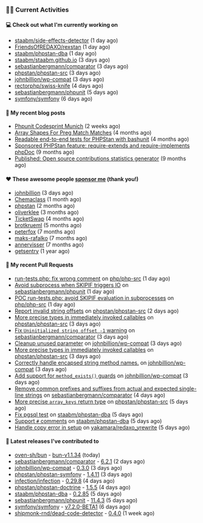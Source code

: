 ### 👨‍💻 Current Activities


#### 💻 Check out what I'm currently working on

- [staabm/side-effects-detector](https://github.com/staabm/side-effects-detector) (1 day ago)
- [FriendsOfREDAXO/rexstan](https://github.com/FriendsOfREDAXO/rexstan) (1 day ago)
- [staabm/phpstan-dba](https://github.com/staabm/phpstan-dba) (1 day ago)
- [staabm/staabm.github.io](https://github.com/staabm/staabm.github.io) (3 days ago)
- [sebastianbergmann/comparator](https://github.com/sebastianbergmann/comparator) (3 days ago)
- [phpstan/phpstan-src](https://github.com/phpstan/phpstan-src) (3 days ago)
- [johnbillion/wp-compat](https://github.com/johnbillion/wp-compat) (3 days ago)
- [rectorphp/swiss-knife](https://github.com/rectorphp/swiss-knife) (4 days ago)
- [sebastianbergmann/phpunit](https://github.com/sebastianbergmann/phpunit) (5 days ago)
- [symfony/symfony](https://github.com/symfony/symfony) (6 days ago)


#### 📜 My recent blog posts

- [Phpunit Codesprint Munich](https://staabm.github.io/2024/10/19/phpunit-codesprint-munich.html) (2 weeks ago)
- [Array Shapes For Preg Match Matches](https://staabm.github.io/2024/07/05/array-shapes-for-preg-match-matches.html) (4 months ago)
- [Readable end-to-end tests for PHPStan with bashunit](https://staabm.github.io/2024/06/28/readable-phpstan-end-to-end-tests-with-bashunit.html) (4 months ago)
- [Sponsored PHPStan feature: require-extends and require-implements phpDoc](https://staabm.github.io/2024/01/15/phpstan-require-extends-implements.html) (9 months ago)
- [Published: Open source contributions statistics generator](https://staabm.github.io/2024/01/10/oss-contribs-published.html) (9 months ago)


#### ❤️ These awesome people [sponsor me](https://github.com/sponsors/staabm) (thank you!)

- [johnbillion](https://github.com/johnbillion) (3 days ago)
- [Chemaclass](https://github.com/Chemaclass) (1 month ago)
- [phpstan](https://github.com/phpstan) (2 months ago)
- [oliverklee](https://github.com/oliverklee) (3 months ago)
- [TicketSwap](https://github.com/TicketSwap) (4 months ago)
- [brotkrueml](https://github.com/brotkrueml) (5 months ago)
- [peterfox](https://github.com/peterfox) (7 months ago)
- [maks-rafalko](https://github.com/maks-rafalko) (7 months ago)
- [annervisser](https://github.com/annervisser) (7 months ago)
- [getsentry](https://github.com/getsentry) (1 year ago)


#### 🔨 My recent Pull Requests

- [run-tests.php: fix wrong comment](https://github.com/php/php-src/pull/16666) on [php/php-src](https://github.com/php/php-src) (1 day ago)
- [Avoid subprocess when SKIPIF triggers IO](https://github.com/sebastianbergmann/phpunit/pull/6022) on [sebastianbergmann/phpunit](https://github.com/sebastianbergmann/phpunit) (1 day ago)
- [POC run-tests.php: avoid SKIPIF evaluation in subprocesses](https://github.com/php/php-src/pull/16664) on [php/php-src](https://github.com/php/php-src) (1 day ago)
- [Report invalid string offsets](https://github.com/phpstan/phpstan-src/pull/3594) on [phpstan/phpstan-src](https://github.com/phpstan/phpstan-src) (2 days ago)
- [More precise types in immediately invoked callables](https://github.com/phpstan/phpstan-src/pull/3593) on [phpstan/phpstan-src](https://github.com/phpstan/phpstan-src) (3 days ago)
- [Fix `Uninitialized string offset -1` warning](https://github.com/sebastianbergmann/comparator/pull/119) on [sebastianbergmann/comparator](https://github.com/sebastianbergmann/comparator) (3 days ago)
- [Cleanup unused parameter](https://github.com/johnbillion/wp-compat/pull/14) on [johnbillion/wp-compat](https://github.com/johnbillion/wp-compat) (3 days ago)
- [More precise types in immediately invoked callables](https://github.com/phpstan/phpstan-src/pull/3592) on [phpstan/phpstan-src](https://github.com/phpstan/phpstan-src) (3 days ago)
- [Correctly handle encapsed string method names.](https://github.com/johnbillion/wp-compat/pull/13) on [johnbillion/wp-compat](https://github.com/johnbillion/wp-compat) (3 days ago)
- [Add support for `method_exists()` guards](https://github.com/johnbillion/wp-compat/pull/12) on [johnbillion/wp-compat](https://github.com/johnbillion/wp-compat) (3 days ago)
- [Remove common prefixes and suffixes from actual and expected single-line strings](https://github.com/sebastianbergmann/comparator/pull/117) on [sebastianbergmann/comparator](https://github.com/sebastianbergmann/comparator) (4 days ago)
- [More precise `array_keys` return type](https://github.com/phpstan/phpstan-src/pull/3590) on [phpstan/phpstan-src](https://github.com/phpstan/phpstan-src) (5 days ago)
- [Fix pgsql test](https://github.com/staabm/phpstan-dba/pull/697) on [staabm/phpstan-dba](https://github.com/staabm/phpstan-dba) (5 days ago)
- [Support `#` comments](https://github.com/staabm/phpstan-dba/pull/696) on [staabm/phpstan-dba](https://github.com/staabm/phpstan-dba) (5 days ago)
- [Handle copy error in setup](https://github.com/yakamara/redaxo_yrewrite/pull/577) on [yakamara/redaxo_yrewrite](https://github.com/yakamara/redaxo_yrewrite) (5 days ago)


#### 🔭 Latest releases I've contributed to

- [oven-sh/bun](https://github.com/oven-sh/bun) - [bun-v1.1.34](https://github.com/oven-sh/bun/releases/tag/bun-v1.1.34) (today)
- [sebastianbergmann/comparator](https://github.com/sebastianbergmann/comparator) - [6.2.1](https://github.com/sebastianbergmann/comparator/releases/tag/6.2.1) (2 days ago)
- [johnbillion/wp-compat](https://github.com/johnbillion/wp-compat) - [0.3.0](https://github.com/johnbillion/wp-compat/releases/tag/0.3.0) (3 days ago)
- [phpstan/phpstan-symfony](https://github.com/phpstan/phpstan-symfony) - [1.4.11](https://github.com/phpstan/phpstan-symfony/releases/tag/1.4.11) (3 days ago)
- [infection/infection](https://github.com/infection/infection) - [0.29.8](https://github.com/infection/infection/releases/tag/0.29.8) (4 days ago)
- [phpstan/phpstan-doctrine](https://github.com/phpstan/phpstan-doctrine) - [1.5.5](https://github.com/phpstan/phpstan-doctrine/releases/tag/1.5.5) (4 days ago)
- [staabm/phpstan-dba](https://github.com/staabm/phpstan-dba) - [0.2.85](https://github.com/staabm/phpstan-dba/releases/tag/0.2.85) (5 days ago)
- [sebastianbergmann/phpunit](https://github.com/sebastianbergmann/phpunit) - [11.4.3](https://github.com/sebastianbergmann/phpunit/releases/tag/11.4.3) (5 days ago)
- [symfony/symfony](https://github.com/symfony/symfony) - [v7.2.0-BETA1](https://github.com/symfony/symfony/releases/tag/v7.2.0-BETA1) (6 days ago)
- [shipmonk-rnd/dead-code-detector](https://github.com/shipmonk-rnd/dead-code-detector) - [0.4.0](https://github.com/shipmonk-rnd/dead-code-detector/releases/tag/0.4.0) (1 week ago)
